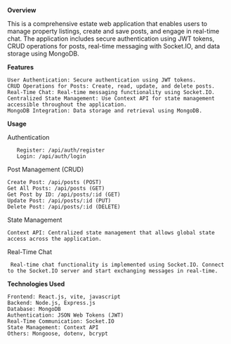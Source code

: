 **Overview**

This is a comprehensive estate web application that enables users to manage property listings, create and save posts, and engage in real-time chat. The application includes secure authentication using JWT tokens, CRUD operations for posts, real-time messaging with Socket.IO, and data storage using MongoDB.

**Features**

    User Authentication: Secure authentication using JWT tokens.
    CRUD Operations for Posts: Create, read, update, and delete posts.
    Real-Time Chat: Real-time messaging functionality using Socket.IO.
    Centralized State Management: Use Context API for state management accessible throughout the application.
    MongoDB Integration: Data storage and retrieval using MongoDB.

**Usage**
  
  Authentication
  
       Register: /api/auth/register
       Login: /api/auth/login

  Post Management (CRUD)

    Create Post: /api/posts (POST)
    Get All Posts: /api/posts (GET)
    Get Post by ID: /api/posts/:id (GET)
    Update Post: /api/posts/:id (PUT)
    Delete Post: /api/posts/:id (DELETE)
    
  State Management
  
    Context API: Centralized state management that allows global state access across the application.

  Real-Time Chat

     Real-time chat functionality is implemented using Socket.IO. Connect to the Socket.IO server and start exchanging messages in real-time.

**Technologies Used**

    Frontend: React.js, vite, javascript
    Backend: Node.js, Express.js
    Database: MongoDB
    Authentication: JSON Web Tokens (JWT)
    Real-Time Communication: Socket.IO
    State Management: Context API
    Others: Mongoose, dotenv, bcrypt
